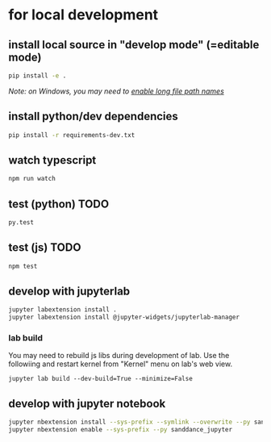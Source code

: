 # for local development

## install local source in "develop mode" (=editable mode)

```bash
pip install -e .
```
*Note: on Windows, you may need to [enable long file path names](https://www.bing.com/search?q=windows+enable+long+file+path)*
## install python/dev dependencies

```bash
pip install -r requirements-dev.txt
```

## watch typescript
```bash
npm run watch
```

## test (python) TODO
```bash
py.test
```

## test (js) TODO
```bash
npm test
```


## develop with jupyterlab
```bash
jupyter labextension install .
jupyter labextension install @jupyter-widgets/jupyterlab-manager
```

### lab build
You may need to rebuild js libs during development of lab.
Use the followiing and restart kernel from "Kernel" menu on lab's web view.
```basy
jupyter lab build --dev-build=True --minimize=False
```


## develop with jupyter notebook
```bash
jupyter nbextension install --sys-prefix --symlink --overwrite --py sanddance_jupyter 
jupyter nbextension enable --sys-prefix --py sanddance_jupyter
```
